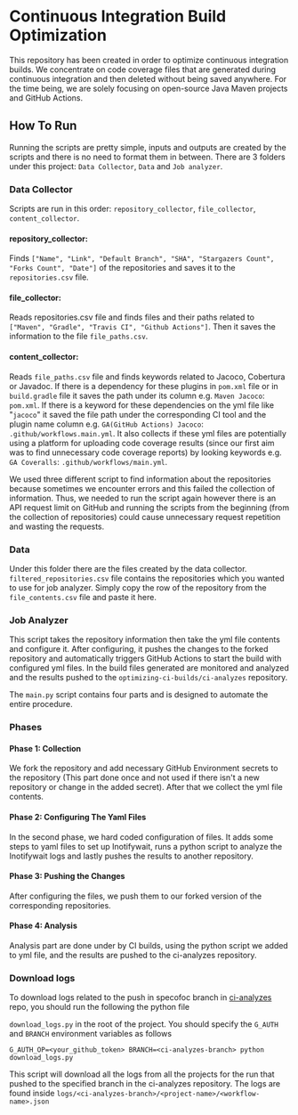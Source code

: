 # Continuous Integration Build Optimization

This repository has been created in order to optimize continuous integration builds. We concentrate on code coverage files that are generated during continuous integration and then deleted without being saved anywhere. For the time being, we are solely focusing on open-source Java Maven projects and GitHub Actions.

## How To Run

Running the scripts are pretty simple, inputs and outputs are created by the scripts and there is no need to format them in between.
There are 3 folders under this project: ``Data Collector``, ``Data`` and ``Job analyzer``.

### Data Collector

Scripts are run in this order: ``repository_collector``, ``file_collector``, ``content_collector``.

#### repository_collector:

Finds ``["Name", "Link", "Default Branch", "SHA", "Stargazers Count", "Forks Count", "Date"]`` of the repositories and saves it to the ``repositories.csv`` file.

#### file_collector:

Reads repositories.csv file and finds files and their paths related to ``["Maven", "Gradle", "Travis CI", "Github Actions"]``. Then it saves the information to the file ``file_paths.csv``.

#### content_collector:

Reads ``file_paths.csv`` file and finds keywords related to Jacoco, Cobertura or Javadoc. If there is a dependency for these plugins in ``pom.xml`` file or in ``build.gradle`` file it saves the path under its column e.g. ``Maven Jacoco``: ``pom.xml``. If there is a keyword for these dependencies on the yml file like "``jacoco``" it saved the file path under the corresponding CI tool and the plugin name column e.g. ``GA(GitHub Actions) Jacoco``: ``.github/workflows.main.yml``. It also collects if these yml files are potentially using a platform for uploading code coverage results (since our first aim was to find unnecessary code coverage reports) by looking keywords e.g. ``GA Coveralls``: ``.github/workflows/main.yml``.

We used three different script to find information about the repositories because sometimes we encounter errors and this failed the collection of information. Thus, we needed to run the script again however there is an API request limit on GitHub and running the scripts from the beginning (from the collection of repositories) could cause unnecessary request repetition and wasting the requests.

### Data

Under this folder there are the files created by the data collector. ``filtered_repositories.csv`` file contains the repositories which you wanted to use for job analyzer. Simply copy the row of the repository from the ``file_contents.csv`` file and paste it here.

### Job Analyzer

This script takes the repository information then take the yml file contents and configure it. After configuring, it pushes the changes to the forked repository and automatically triggers GitHub Actions to start the build with configured yml files. In the build files generated are monitored and analyzed and the results pushed to the ``optimizing-ci-builds/ci-analyzes`` repository.

The ``main.py`` script contains four parts and is designed to automate the entire procedure.

### Phases

#### Phase 1: Collection

We fork the repository and add necessary GitHub Environment secrets to the repository (This part done once and not used if there isn't a new repository or change in the added secret). After that we collect the yml file contents.

#### Phase 2: Configuring The Yaml Files

In the second phase, we hard coded configuration of files. It adds some steps to yaml files to set up Inotifywait, runs a python script to analyze the Inotifywait logs and lastly pushes the results to another repository.

#### Phase 3: Pushing the Changes

After configuring the files, we push them to our forked version of the corresponding repositories.

#### Phase 4: Analysis

Analysis part are done under by CI builds, using the python script we added to yml file, and the results are pushed to the ci-analyzes repository.

### Download logs

To download logs related to the push in specofoc branch in [ci-analyzes](https://github.com/UT-SE-Research/ci-analyzes) repo, you should run the following the python file

`download_logs.py` in the root of the project. You should specify the `G_AUTH` and `BRANCH` environment variables as follows

```
G_AUTH_OP=<your_github_token> BRANCH=<ci-analyzes-branch> python download_logs.py
```

This script will download all the logs from all the projects for the run that pushed to the specified branch in the ci-analyzes repository. The logs are found inside `logs/<ci-analyzes-branch>/<project-name>/<workflow-name>.json`
